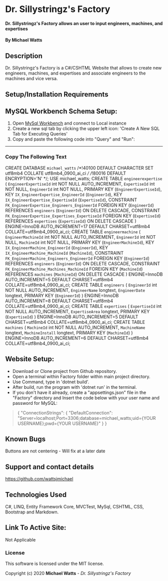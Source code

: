 # Dr. Sillystringz's Factory

#### Dr. Sillystringz's Factory allows an user to input engineers, machines, and expertises

#### By Michael Watts

## Description

Dr. Sillystringz's Factory is a C#/CSHTML Website that allows to create new engineers, machines, and expertises and associate engineers to the machines and vice versa. 

## Setup/Installation Requirements

## MySQL Workbench Schema Setup:
1. Open [MySql Workbench](https://www.mysql.com/products/workbench/) and connect to Local instance
2. Create a new sql tab by clicking the upper left icon: 'Create A New SQL Tab for Executing Queries'
3. Copy and paste the following code into "Query" and "Run":
---
### **Copy The Following Text**
CREATE DATABASE `michael_watts` /*!40100 DEFAULT CHARACTER SET utf8mb4 COLLATE utf8mb4_0900_ai_ci */ /*!80016 DEFAULT ENCRYPTION='N' */;
USE michael_watts;
CREATE TABLE `engineerexpertise` (
  `EngineerExpertiseId` int NOT NULL AUTO_INCREMENT,
  `ExpertiseId` int NOT NULL,
  `EngineerId` int NOT NULL,
  PRIMARY KEY (`EngineerExpertiseId`),
  KEY `IX_EngineerExpertise_EngineerId` (`EngineerId`),
  KEY `IX_EngineerExpertise_ExpertiseId` (`ExpertiseId`),
  CONSTRAINT `FK_EngineerExpertise_Engineers_EngineerId` FOREIGN KEY (`EngineerId`) REFERENCES `engineers` (`EngineerId`) ON DELETE CASCADE,
  CONSTRAINT `FK_EngineerExpertise_Expertises_ExpertiseId` FOREIGN KEY (`ExpertiseId`) REFERENCES `expertises` (`ExpertiseId`) ON DELETE CASCADE
) ENGINE=InnoDB AUTO_INCREMENT=17 DEFAULT CHARSET=utf8mb4 COLLATE=utf8mb4_0900_ai_ci;
CREATE TABLE `engineermachine` (
  `EngineerMachineId` int NOT NULL AUTO_INCREMENT,
  `EngineerId` int NOT NULL,
  `MachineId` int NOT NULL,
  PRIMARY KEY (`EngineerMachineId`),
  KEY `IX_EngineerMachine_EngineerId` (`EngineerId`),
  KEY `IX_EngineerMachine_MachineId` (`MachineId`),
  CONSTRAINT `FK_EngineerMachine_Engineers_EngineerId` FOREIGN KEY (`EngineerId`) REFERENCES `engineers` (`EngineerId`) ON DELETE CASCADE,
  CONSTRAINT `FK_EngineerMachine_Machines_MachineId` FOREIGN KEY (`MachineId`) REFERENCES `machines` (`MachineId`) ON DELETE CASCADE
) ENGINE=InnoDB AUTO_INCREMENT=5 DEFAULT CHARSET=utf8mb4 COLLATE=utf8mb4_0900_ai_ci;
CREATE TABLE `engineers` (
  `EngineerId` int NOT NULL AUTO_INCREMENT,
  `EngineerName` longtext,
  `EngineerDate` longtext,
  PRIMARY KEY (`EngineerId`)
) ENGINE=InnoDB AUTO_INCREMENT=8 DEFAULT CHARSET=utf8mb4 COLLATE=utf8mb4_0900_ai_ci;
CREATE TABLE `expertises` (
  `ExpertiseId` int NOT NULL AUTO_INCREMENT,
  `ExpertiseArea` longtext,
  PRIMARY KEY (`ExpertiseId`)
) ENGINE=InnoDB AUTO_INCREMENT=5 DEFAULT CHARSET=utf8mb4 COLLATE=utf8mb4_0900_ai_ci;
CREATE TABLE `machines` (
  `MachineId` int NOT NULL AUTO_INCREMENT,
  `MachineName` longtext,
  `MachineInstall` longtext,
  PRIMARY KEY (`MachineId`)
) ENGINE=InnoDB AUTO_INCREMENT=6 DEFAULT CHARSET=utf8mb4 COLLATE=utf8mb4_0900_ai_ci;




## Website Setup:
* Download or Clone project from Github repository.
* Open a terminal within Factory folder within main project directory.
* Use Command, type in 'dotnet build'.
* After build, run the program with 'dotnet run' in the terminal.
* If you don't have it already, create a "appsettings.json" file in the "Factory" directory and Insert the code below with your user name and password for MySQL: 

> {
>  "ConnectionStrings": {
>      "DefaultConnection": "Server=localhost;Port=3306;database=michael_watts;uid={YOUR USERNAME};pwd={YOUR USERNAME}"
>  }
>}
## Known Bugs

Buttons are not centering - Will fix at a later date

## Support and contact details

https://github.com/wattsjmichael

## Technologies Used

C#, LINQ, Entity Framework Core, MVCTest, MySql, CSHTML, CSS, Bootstrap and Markdown.

## Link To Active Site:
Not Applicable

### License

This software is licensed under the MIT license.

Copyright (c) 2020 **Michael Watts** - _Dr. Sillystringz's Factory_